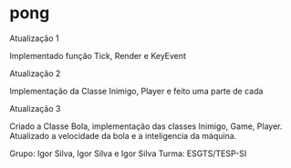 # pong

Atualização 1 

Implementado função Tick, Render e KeyEvent

Atualização 2

Implementação da Classe Inimigo, Player e feito uma parte de cada

Atualização 3

Criado a Classe Bola, implementação das classes Inimigo, Game, Player. Atualizado a velocidade da bola e a inteligencia da máquina.


Grupo: Igor Silva, Igor Silva e Igor Silva
Turma: ESGTS/TESP-SI
